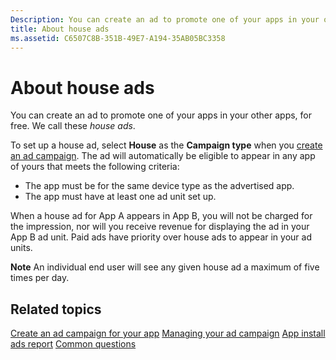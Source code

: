 ```yaml
---
Description: You can create an ad to promote one of your apps in your other apps, for free. We call these house ads.
title: About house ads
ms.assetid: C6507C8B-351B-49E7-A194-35AB05BC3358
---
```


# About house ads


You can create an ad to promote one of your apps in your other apps, for free. We call these *house ads*.

To set up a house ad, select **House** as the **Campaign type** when you [create an ad campaign](create-an-ad-campaign-for-your-app.md). The ad will automatically be eligible to appear in any app of yours that meets the following criteria:

-   The app must be for the same device type as the advertised app.
-   The app must have at least one ad unit set up.

When a house ad for App A appears in App B, you will not be charged for the impression, nor will you receive revenue for displaying the ad in your App B ad unit. Paid ads have priority over house ads to appear in your ad units.

**Note**  An individual end user will see any given house ad a maximum of five times per day.

 

## Related topics


[Create an ad campaign for your app](create-an-ad-campaign-for-your-app.md)
[Managing your ad campaign](managing-your-ad-campaign.md)
[App install ads report](app-install-ads-reports.md)
[Common questions](common-questions.md)




<!--HONumber=May16_HO4-->


